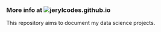 ### More info at ![jerylcodes.github.io](https://jerylcodes.github.io)
This repository aims to document my data science projects.
